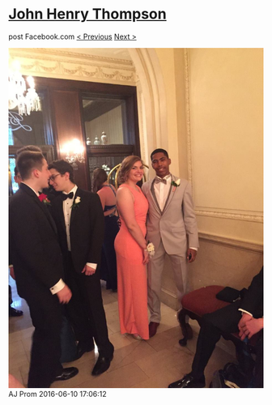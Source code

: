 # [John Henry Thompson](../README.md)
post Facebook.com
[< Previous](2016-06-10-20.md) [Next >](2016-06-10-22.md)

[![](../media/2016-06-10/AJ-Prom-19.jpg)](../README.md)
AJ Prom
2016-06-10 17:06:12